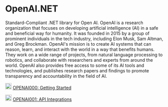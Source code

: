 # OpenAI.NET
Standard-Compliant .NET library for Open AI.
 OpenAI is a research organization that focuses on developing artificial intelligence (AI) in a safe and beneficial way for humanity. It was founded in 2015 by a group of prominent individuals in the tech industry, including Elon Musk, Sam Altman, and Greg Brockman. OpenAI's mission is to create AI systems that can reason, learn, and interact with the world in a way that benefits humans. They work on a wide range of projects, from natural language processing to robotics, and collaborate with researchers and experts from around the world. OpenAI also provides free access to some of its AI tools and technologies, and publishes research papers and findings to promote transparency and accountability in the field of AI.

<a target="_blank" rel="noopener noreferrer nofollow" href="https://camo.githubusercontent.com/3d319610708f36a324d601b85d0d29c4e90344a8768f45c05136b92a877fd755/68747470733a2f2f7777772e7365617263686d61726b6574696e676175737472616c69612e636f6d2e61752f77702d636f6e74656e742f75706c6f6164732f323031372f31302f6f726967696e616c5f696d616765735f596f75547562652e706e67"><img width="20" src="https://camo.githubusercontent.com/3d319610708f36a324d601b85d0d29c4e90344a8768f45c05136b92a877fd755/68747470733a2f2f7777772e7365617263686d61726b6574696e676175737472616c69612e636f6d2e61752f77702d636f6e74656e742f75706c6f6164732f323031372f31302f6f726967696e616c5f696d616765735f596f75547562652e706e67" data-canonical-src="https://www.searchmarketingaustralia.com.au/wp-content/uploads/2017/10/original_images_YouTube.png" style="max-width: 100%;"></a>
<a href="https://www.youtube.com/watch?v=JQnTpGV-7YA" rel="nofollow">OPENAI000: Getting Started</a>

<a target="_blank" rel="noopener noreferrer nofollow" href="https://camo.githubusercontent.com/3d319610708f36a324d601b85d0d29c4e90344a8768f45c05136b92a877fd755/68747470733a2f2f7777772e7365617263686d61726b6574696e676175737472616c69612e636f6d2e61752f77702d636f6e74656e742f75706c6f6164732f323031372f31302f6f726967696e616c5f696d616765735f596f75547562652e706e67"><img width="20" src="https://camo.githubusercontent.com/3d319610708f36a324d601b85d0d29c4e90344a8768f45c05136b92a877fd755/68747470733a2f2f7777772e7365617263686d61726b6574696e676175737472616c69612e636f6d2e61752f77702d636f6e74656e742f75706c6f6164732f323031372f31302f6f726967696e616c5f696d616765735f596f75547562652e706e67" data-canonical-src="https://www.searchmarketingaustralia.com.au/wp-content/uploads/2017/10/original_images_YouTube.png" style="max-width: 100%;"></a>
<a href="https://www.youtube.com/watch?v=2eN4ht2uESo" rel="nofollow">OPENAI001: API Integrations</a>
